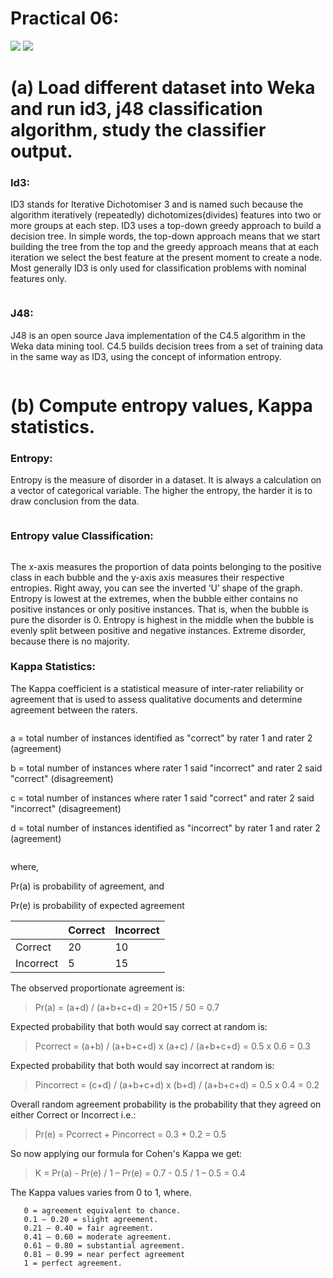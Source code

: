 # Practical 06:
![](https://img.shields.io/badge/Name-Sagar_Darji-blue.svg?style=flat)
![](https://img.shields.io/badge/Enrollment.no-181310132010-blue.svg?style=flat)

 # (a) Load different dataset into Weka and run id3, j48 classification algorithm, study the classifier output. 
### Id3: 
ID3 stands for Iterative Dichotomiser 3 and is named such because the algorithm iteratively (repeatedly) dichotomizes(divides) features into two or more groups at each step. ID3 uses a top-down greedy approach to build a decision tree. In simple words, the top-down approach means that we start building the tree from the top and the greedy approach means that at each iteration we select the best feature at the present moment to create a node. Most generally ID3 is only used for classification problems with nominal features only. 
 
![]() 
 
### J48: 
J48 is an open source Java implementation of the C4.5 algorithm in the Weka data mining tool. C4.5 builds decision trees from a set of training data in the same way as ID3, using the concept of information entropy.

![]()

 # (b) Compute entropy values, Kappa statistics. 
 
### Entropy: 
Entropy is the measure of disorder in a dataset. It is always a calculation on a vector of categorical variable. The higher the entropy, the harder it is to draw conclusion from the data. 

![]()

### Entropy value Classification:

![]()

The x-axis measures the proportion of data points belonging to the positive class in each bubble and the y-axis axis measures their respective entropies. Right away, you can see the inverted ‘U’ shape of the graph. Entropy is lowest at the extremes, when the bubble either contains no positive instances or only positive instances. That is, when the bubble is pure the disorder is 0. Entropy is highest in the middle when the bubble is evenly split between positive and negative instances. Extreme disorder, because there is no majority.

### Kappa Statistics: 
The Kappa coefficient is a statistical measure of inter-rater reliability or agreement that is used to assess qualitative documents and determine agreement between the raters.

![]()

a = total number of instances identified as "correct" by rater 1 and rater 2 (agreement)

b = total number of instances where rater 1 said "incorrect" and rater 2 said "correct" (disagreement)

c = total number of instances where rater 1 said "correct" and rater 2 said  "incorrect" (disagreement)

d = total number of instances identified as "incorrect" by rater 1 and rater 2 (agreement)

![]()
 
where,

Pr(a) is probability of agreement, and 

Pr(e) is probability of expected agreement


|           | Correct | Incorrect |
|-----------|---------|-----------|
| Correct   | 20      | 10        |
| Incorrect | 5       | 15        |

The observed proportionate agreement is: 
> Pr(a) = (a+d) / (a+b+c+d) = 20+15 / 50 = 0.7

Expected probability that both would say correct at random is:
> Pcorrect = (a+b) / (a+b+c+d) x (a+c) / (a+b+c+d) = 0.5 x 0.6 = 0.3

Expected probability that both would say incorrect at random is:
> Pincorrect = (c+d) / (a+b+c+d) x (b+d) / (a+b+c+d) = 0.5 x 0.4 = 0.2

Overall random agreement probability is the probability that they agreed on either Correct or Incorrect i.e.:
> Pr(e) = Pcorrect + Pincorrect = 0.3 + 0.2 = 0.5

So now applying our formula for Cohen's Kappa we get:
> K = Pr(a) - Pr(e) / 1 – Pr(e) = 0.7 - 0.5 / 1 – 0.5 = 0.4

The Kappa values varies from 0 to 1, where.
```
   0 = agreement equivalent to chance.
   0.1 – 0.20 = slight agreement.
   0.21 – 0.40 = fair agreement.
   0.41 – 0.60 = moderate agreement.
   0.61 – 0.80 = substantial agreement.
   0.81 – 0.99 = near perfect agreement
   1 = perfect agreement.
```
